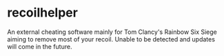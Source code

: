 # recoilhelper
An external cheating software mainly for Tom Clancy's Rainbow Six Siege aiming to remove most of your recoil. Unable to be detected and updates will come in the future.
